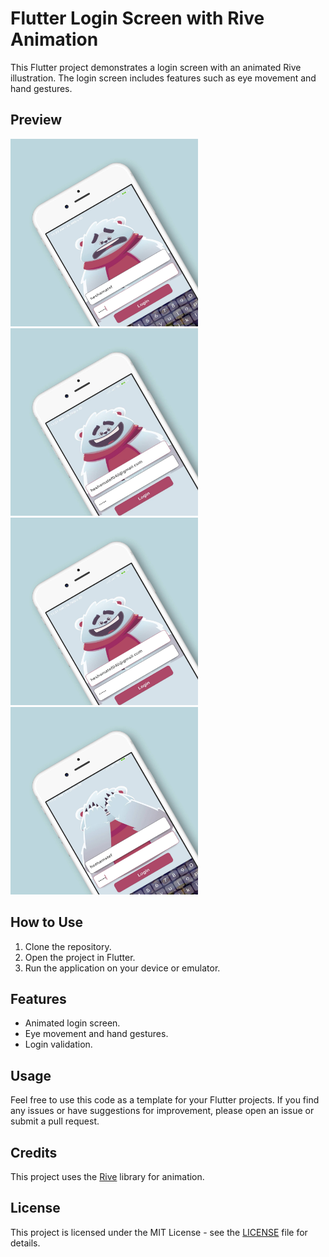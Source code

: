 # Flutter Login Screen with Rive Animation

This Flutter project demonstrates a login screen with an animated Rive illustration. The login screen includes features such as eye movement and hand gestures.

## Preview

<img src="./407265088_6752366794840676_1565194659520788113_n.jpg" width="300" /> <img src="./407267771_6752366738174015_8086690596264824499_n.jpg" width="300" /> <img src="./407267771_6752366738174015_8086690596264824499_n%20(1).jpg" width="300" /> <img src="./407280057_6752367288173960_7534081982658018937_n.jpg" width="300" />

## How to Use

1. Clone the repository.
2. Open the project in Flutter.
3. Run the application on your device or emulator.

## Features

- Animated login screen.
- Eye movement and hand gestures.
- Login validation.

## Usage

Feel free to use this code as a template for your Flutter projects. If you find any issues or have suggestions for improvement, please open an issue or submit a pull request.

## Credits

This project uses the [Rive](https://rive.app/) library for animation.

## License

This project is licensed under the MIT License - see the [LICENSE](LICENSE) file for details.
